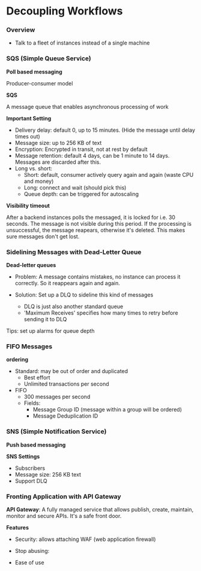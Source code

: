 # Decoupling Workflows

### Overview

- Talk to a fleet of instances instead of a single machine

### SQS (Simple Queue Service)

**Poll based messaging**

Producer-consumer model

**SQS**

A message queue that enables asynchronous processing of work

**Important Setting**

- Delivery delay: default 0, up to 15 minutes. (Hide the message until delay times out)
- Message size: up to 256 KB of text
- Encryption: Encrypted  in transit, not at rest by default
- Message retention: default 4 days, can be 1 minute to 14 days. Messages are discarded after this.
- Long vs. short: 
  - Short: default, consumer actively query again and again (waste CPU and money)
  - Long: connect and wait (should pick this)
  - Queue depth: can be triggered for autoscaling

**Visibility timeout**

After a backend instances polls the messaged, it is locked for i.e. 30 seconds. The message is not visible during this period. If the processing is unsuccessful, the message reapears, otherwise it's deleted. This makes sure messages don't get lost.

### Sidelining Messages with Dead-Letter Queue

**Dead-letter queues**

- Problem: A message contains mistakes, no instance can process it correctly. So it reappears again and again.

- Solution: Set up a DLQ to sideline this kind of messages
  - DLQ is just also another standard queue
  - 'Maximum Receives' specifies how many times to retry before sending it to DLQ

Tips: set up alarms for queue depth

### FIFO Messages

**ordering**

- Standard: may be out of order and duplicated
  - Best effort
  - Unlimited transactions per second
- FIFO
  - 300 messages per second
  - Fields:
    - Message Group ID (message within a group will be ordered)
    - Message Deduplication ID

### SNS (Simple Notification Service)

**Push based messaging**

**SNS Settings**

- Subscribers
- Message size: 256 KB text
- Support DLQ

### Fronting Application with API Gateway

**API Gateway**: A fully managed service that allows publish, create, maintain, monitor and secure APIs. It's a safe front door.

**Features**

- Security: allows attaching WAF (web application firewall)

- Stop abusing: 
- Ease of use

